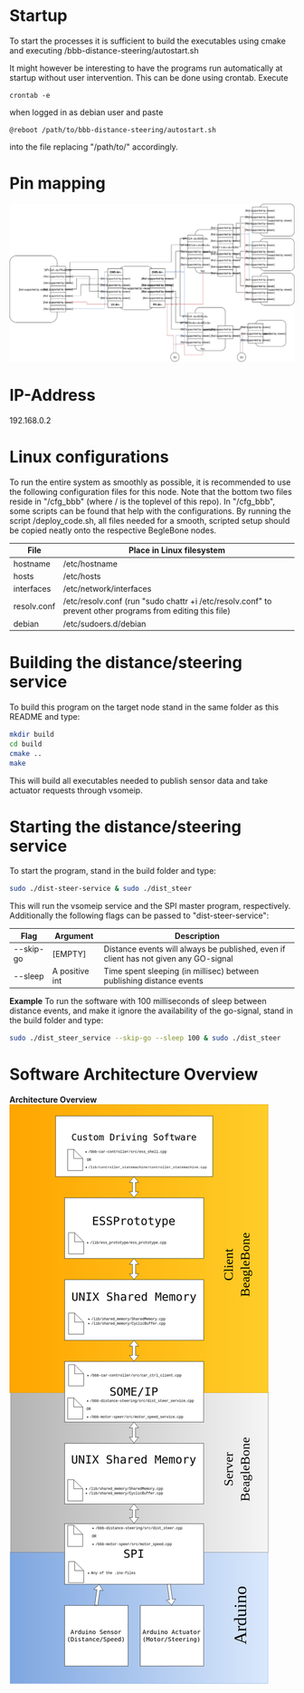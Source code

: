 # Startup

To start the processes it is sufficient to build the executables using cmake and executing /bbb-distance-steering/autostart.sh

It might however be interesting to have the programs run automatically at startup without user intervention. This can be done using crontab. Execute 
```
crontab -e
```
when logged in as debian user and paste 
```
@reboot /path/to/bbb-distance-steering/autostart.sh
```
into the file replacing "/path/to/" accordingly.

# Pin mapping
![Pin mapping](https://raw.githubusercontent.com/fhyy/MF2063-ESS-NW-CAR/master/resources/diagrams/distance-steering-node.svg?sanitize=true)


# IP-Address

192.168.0.2


# Linux configurations

To run the entire system as smoothly as possible, it is recommended to use the following configuration files for this node.
Note that the bottom two files reside in "/cfg_bbb" (where / is the toplevel of this repo). In "/cfg_bbb", some
scripts can be found that help with the configurations. By running the script /deploy_code.sh, all files needed
for a smooth, scripted setup should be copied neatly onto the respective BegleBone nodes.

| File          | Place in Linux filesystem
|---------------|---------------------------------------------------------------------------------------------------------
| hostname      | /etc/hostname
| hosts         | /etc/hosts
| interfaces    | /etc/network/interfaces
| resolv.conf   | /etc/resolv.conf (run "sudo chattr +i /etc/resolv.conf" to prevent other programs from editing this file)
| debian        | /etc/sudoers.d/debian

# Building the distance/steering service

To build this program on the target node stand in the same folder as this README and type:
```bash
mkdir build
cd build
cmake ..
make
```

This will build all executables needed to publish sensor data and take actuator requests through vsomeip.

# Starting the distance/steering service
To start the program, stand in the build folder and type:
```bash
sudo ./dist-steer-service & sudo ./dist_steer
```

This will run the vsomeip service and the SPI master program, respectively.
Additionally the following flags can be passed to "dist-steer-service":

| Flag           | Argument        |Description
|----------------|-----------------|-----------------------------------------------------------------------------------------------
| --skip-go      | [EMPTY]         | Distance events will always be published, even if client has not given any GO-signal
| --sleep        | A positive int  | Time spent sleeping (in millisec) between publishing distance events

**Example**
To run the software with 100 milliseconds of sleep between distance events, and
make it ignore the availability of the go-signal, stand in the build folder and type:
```bash
sudo ./dist_steer_service --skip-go --sleep 100 & sudo ./dist_steer
```

# Software Architecture Overview
**Architecture Overview**  
![Architecture Overview](../figures/software_architecture_bbb_files.png)

